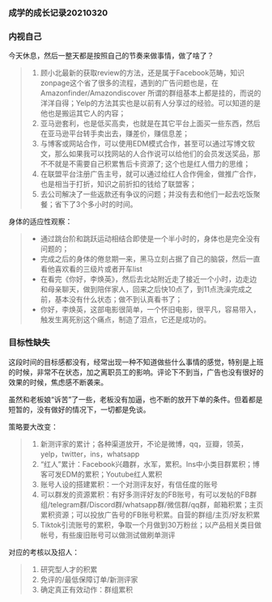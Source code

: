 







### 成学的成长记录20210320

### 内视自己

今天休息，然后一整天都是按照自己的节奏来做事情，做了啥了？

> 1. 顾小北最新的获取review的方法，还是属于Facebook范畴，知识zonpage这个省了很多的流程，遇到的广告问题也是，在Amazonfinder/Amazondiscover 所谓的群组基本上都是挂的，而说的洋洋自得；Yelp的方法其实也是以前有人分享过的经验。可以知道的是他也是搬运其它人的内容；
> 2. 亚马逊套利，也是低买高卖，也就是在其它平台上面买一些东西，然后在亚马逊平台转手卖出去，赚差价，赚信息差；
> 3. 与博客或网站合作，可以使用EDM模式合作，甚至可以通过写博文软文，那么如果我可以找网站的人合作说可以给他们的会员发送奖品，那不不就是不需要自己积累售后卡资源了; 这个也是红人借力的思维；
> 4. 在联盟平台注册广告主号，就可以通过给红人合作佣金，做推广合作，也是相当于打折，知识之前折扣的钱给了联盟客；
> 5. 去公司解决了一些返款还有争议的问题；并没有去和他们一起去吃饭聚餐；省下了3个多小时的时间。

身体的适应性观察：

> - 通过跳台阶和跳跃运动相结合即使是一个半小时的，身体也是完全没有问题的；
> - 完成之后的身体的倦怠期一来，黑马立刻占据了自己的脑袋，然后一直看他喜欢看的三级片或者开车list
> - 在看完《你好，李焕英》，然后去北站附近走了接近一个小时，边走边和母亲聊天，做到陪伴家人，回来之后快10点了，到11点洗澡完成之前，基本没有什么状态；做不到认真看书了；
> - 你好，李焕英，这部电影很简单，一个怀旧电影，很平凡，容易带入，触发生离死别这个痛点，制造了泪点，它还是成功的。

### 目标性缺失

这段时间的目标感都没有，经常出现一种不知道做些什么事情的感觉，特别是上班的时候，非常不在状态，加之离职员工的影响。评论下不到当，广告也没有很好的效果的时候，焦虑感不断袭来。

虽然和老板娘“诉苦”了一些，老板没有加逼，也不断的放开下单的条件。但着都是短暂的，没有做好的情况下，一切都是免谈。

策略要大改变：

> 1. 新测评家的累计；各种渠道放开，不论是微博，qq，豆瓣，领英，yelp，twitter，ins，whatsapp
> 2. “红人”累计：Facebook兴趣群，水军，累积。Ins中小类目群累积；博客可发EDM的累积；Youtube红人累积
> 3. 账号人设的搭建累积：一个对测评友好，有信任度的账号
> 4. 可以群发的资源累积：有好多测评好友的FB账号，有可以发帖的FB群组/telegram群/Discord群/whatsapp群/微信群/qq群，邮箱积累；主页累积资源；可以投放广告号的FB账号积累。自营的群组/主页/好友积累
> 5. Tiktok引流账号的累积，争取一个月做到30万粉丝；以产品相关类目做帐号，有些废旧账号可以做测试做刷单测评

对应的考核以及招人：

> 1. 研究型人才的积累
> 2. 免评的/最低保障订单/新测评家
> 3. 确定真正有效动作：群组累积

